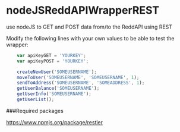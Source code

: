 nodeJSReddAPIWrapperREST
========================

use nodeJS to GET and POST data from/to the ReddAPI using REST

Modify the following lines with your own values to be able to test the wrapper:
```js
    var apiKeyGET = 'YOURKEY';
    var apiKeyPOST = 'YOURKEY';

    createNewUser('SOMEUSERNAME');
    moveToUser('SOMEUSERNAME', 'SOMEUSERNAME', 1);
    sendToAddress('SOMEUSERNAME', 'SOMEADDRESS', 1);
    getUserBalance('SOMEUSERNAME');
    getUserInfo('SOMEUSERNAME');
    getUserList();
```
###Required packages

https://www.npmjs.org/package/restler
